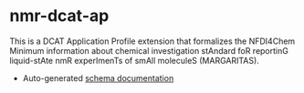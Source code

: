 # nmr-dcat-ap

This is a DCAT Application Profile extension that formalizes the NFDI4Chem Minimum information about chemical investigation stAndard foR reportinG liquid-stAte nmR experImenTs of smAll moleculeS (MARGARITAS). 

- Auto-generated [schema documentation](elements/index.md)
